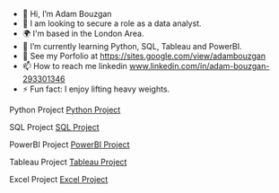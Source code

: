 - 👋 Hi, I’m Adam Bouzgan
- 👀 I am looking to secure a role as a data analyst.
- 🌍 I'm based in the London Area.
- 🌱 I’m currently learning Python, SQL, Tableau and PowerBI.
- 💞️ See my Porfolio at https://sites.google.com/view/adambouzgan
- 📫 How to reach me linkedin www.linkedin.com/in/adam-bouzgan-293301346
- ⚡ Fun fact: I enjoy lifting heavy weights.

<!---
adambouzgan/adambouzgan is a ✨ special ✨ repository because its `README.md` (this file) appears on your GitHub profile.
You can click the Preview link to take a look at your changes.
--->

Python Project <a href="https://github.com/adambouzgan/Python-Project" target="_blank">Python Project</a>

SQL Project <a href="https://github.com/adambouzgan/SQL-Project" target="_blank">SQL Project</a>

PowerBI Project <a href="https://github.com/adambouzgan/PowerBI-Project" target="_blank">PowerBI Project</a>

Tableau Project <a href="https://github.com/adambouzgan/Tableau-Project" target="_blank">Tableau Project</a>

Excel Project <a href="https://github.com/adambouzgan/Excel-Project" target="_blank">Excel Project</a>
